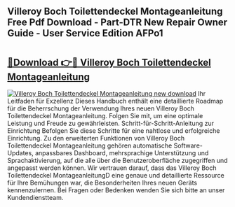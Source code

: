 ## Villeroy Boch Toilettendeckel Montageanleitung Free Pdf Download - Part-DTR New Repair Owner Guide - User Service Edition AFPo1

# <h2><a href="http://df76f3l.blite.top/?on=Villeroy+Boch+Toilettendeckel+Montageanleitung">🔗Download 👉🔴 Villeroy Boch Toilettendeckel Montageanleitung</a></h2>

[![Villeroy Boch Toilettendeckel Montageanleitung new download](https://i.imgur.com/lujVjoI.png)](http://df76f3l.blite.top/?on=Villeroy+Boch+Toilettendeckel+Montageanleitung)
Ihr Leitfaden für Exzellenz Dieses Handbuch enthält eine detaillierte Roadmap für die Beherrschung der Verwendung Ihres neuen Villeroy Boch Toilettendeckel Montageanleitung. Folgen Sie mit, um eine optimale Leistung und Freude zu gewährleisten. Schritt-für-Schritt-Anleitung zur Einrichtung Befolgen Sie diese Schritte für eine nahtlose und erfolgreiche Einrichtung. Zu den erweiterten Funktionen von Villeroy Boch Toilettendeckel Montageanleitung gehören automatische Software-Updates, anpassbares Dashboard, mehrsprachige Unterstützung und Sprachaktivierung, auf die alle über die Benutzeroberfläche zugegriffen und angepasst werden können. Wir vertrauen darauf, dass das Villeroy Boch Toilettendeckel MontageanleitungD eine genaue und detaillierte Ressource für Ihre Bemühungen war, die Besonderheiten Ihres neuen Geräts kennenzulernen. Bei Fragen oder Bedenken wenden Sie sich bitte an unser Kundendienstteam.
